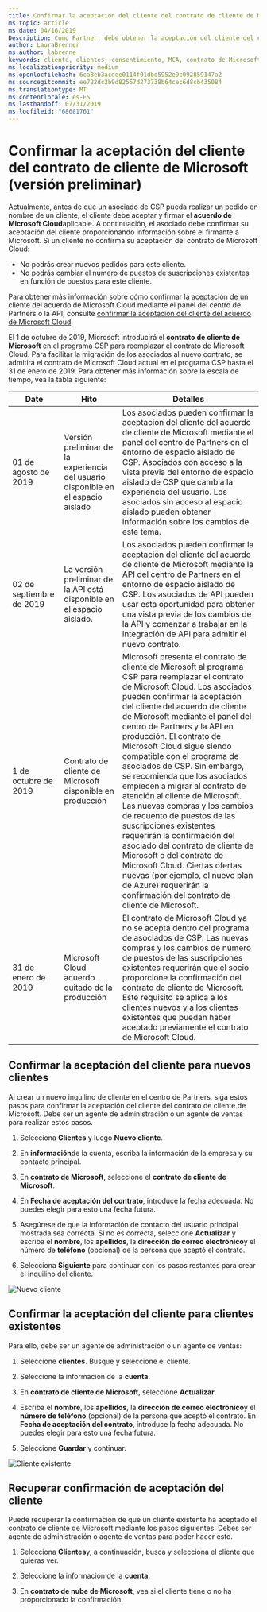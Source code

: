```yaml
---
title: Confirmar la aceptación del cliente del contrato de cliente de Microsoft | Centro de Partners
ms.topic: article
ms.date: 04/16/2019
Description: Como Partner, debe obtener la aceptación del cliente del contrato de cliente de Microsoft antes de poder solicitar servicios y productos de Microsoft para ese cliente. Para ayudar a los asociados a satisfacer los requisitos de cumplimiento, Microsoft pide a los asociados que confirmen la aceptación proporcionando ciertos detalles sobre la persona que aceptó el contrato.
author: LauraBrenner
ms.author: labrenne
keywords: cliente, clientes, consentimiento, MCA, contrato de Microsoft Cloud, contrato de cliente de Microsoft, plantillas de contrato de cliente
ms.localizationpriority: medium
ms.openlocfilehash: 6ca8eb3acdee0114f01dbd5952e9c092859147a2
ms.sourcegitcommit: ee722dc2b9d82557d273738b64cec6d8cb435084
ms.translationtype: MT
ms.contentlocale: es-ES
ms.lasthandoff: 07/31/2019
ms.locfileid: "68681761"
---
```

# <a name="confirm-customer-acceptance-of-the-microsoft-customer-agreement-preview"></a>Confirmar la aceptación del cliente del contrato de cliente de Microsoft (versión preliminar)

Actualmente, antes de que un asociado de CSP pueda realizar un pedido en nombre de un cliente, el cliente debe aceptar y firmar el **acuerdo de Microsoft Cloud**aplicable. A continuación, el asociado debe confirmar su aceptación del cliente proporcionando información sobre el firmante a Microsoft. Si un cliente no confirma su aceptación del contrato de Microsoft Cloud:
- No podrás crear nuevos pedidos para este cliente.
- No podrás cambiar el número de puestos de suscripciones existentes en función de puestos para este cliente.

Para obtener más información sobre cómo confirmar la aceptación de un cliente del acuerdo de Microsoft Cloud mediante el panel del centro de Partners o la API, consulte [confirmar la aceptación del cliente del acuerdo de Microsoft Cloud](confirm-consent.md).

El 1 de octubre de 2019, Microsoft introducirá el **contrato de cliente de Microsoft** en el programa CSP para reemplazar el contrato de Microsoft Cloud. Para facilitar la migración de los asociados al nuevo contrato, se admitirá el contrato de Microsoft Cloud actual en el programa CSP hasta el 31 de enero de 2019. Para obtener más información sobre la escala de tiempo, vea la tabla siguiente:

| Date | Hito | Detalles |
|------------|------------|--------------------------------|
|01 de agosto de 2019|Versión preliminar de la experiencia del usuario disponible en el espacio aislado|Los asociados pueden confirmar la aceptación del cliente del acuerdo de cliente de Microsoft mediante el panel del centro de Partners en el entorno de espacio aislado de CSP. Asociados con acceso a la vista previa del entorno de espacio aislado de CSP que cambia la experiencia del usuario. Los asociados sin acceso al espacio aislado pueden obtener información sobre los cambios de este tema.|
|02 de septiembre de 2019|La versión preliminar de la API está disponible en el espacio aislado.|Los asociados pueden confirmar la aceptación del cliente del acuerdo de cliente de Microsoft mediante la API del centro de Partners en el entorno de espacio aislado de CSP. Los asociados de API pueden usar esta oportunidad para obtener una vista previa de los cambios de la API y comenzar a trabajar en la integración de API para admitir el nuevo contrato.|
|1 de octubre de 2019|Contrato de cliente de Microsoft disponible en producción|Microsoft presenta el contrato de cliente de Microsoft al programa CSP para reemplazar el contrato de Microsoft Cloud. Los asociados pueden confirmar la aceptación del cliente del acuerdo de cliente de Microsoft mediante el panel del centro de Partners y la API en producción. El contrato de Microsoft Cloud sigue siendo compatible con el programa de asociados de CSP. Sin embargo, se recomienda que los asociados empiecen a migrar al contrato de atención al cliente de Microsoft. Las nuevas compras y los cambios de recuento de puestos de las suscripciones existentes requerirán la confirmación del asociado del contrato de cliente de Microsoft o del contrato de Microsoft Cloud. Ciertas ofertas nuevas (por ejemplo, el nuevo plan de Azure) requerirán la confirmación del contrato de cliente de Microsoft.|
|31 de enero de 2019|Microsoft Cloud acuerdo quitado de la producción|El contrato de Microsoft Cloud ya no se acepta dentro del programa de asociados de CSP. Las nuevas compras y los cambios de número de puestos de las suscripciones existentes requerirán que el socio proporcione la confirmación del contrato de cliente de Microsoft. Este requisito se aplica a los clientes nuevos y a los clientes existentes que puedan haber aceptado previamente el contrato de Microsoft Cloud.|


## <a name="confirm-customer-acceptance-for-new-customers"></a>Confirmar la aceptación del cliente para nuevos clientes

Al crear un nuevo inquilino de cliente en el centro de Partners, siga estos pasos para confirmar la aceptación del cliente del contrato de cliente de Microsoft. Debe ser un agente de administración o un agente de ventas para realizar estos pasos.

1. Selecciona **Clientes** y luego **Nuevo cliente**.

2. En **información**de la cuenta, escriba la información de la empresa y su contacto principal.

3. En **contrato de Microsoft**, seleccione el **contrato de cliente de Microsoft**.

4. En **Fecha de aceptación del contrato**, introduce la fecha adecuada. No puedes elegir para esto una fecha futura.

5. Asegúrese de que la información de contacto del usuario principal mostrada sea correcta. Si no es correcta, seleccione **Actualizar** y escriba el **nombre**, los **apellidos**, la **dirección de correo electrónico**y el número de **teléfono** (opcional) de la persona que aceptó el contrato.

6. Selecciona **Siguiente** para continuar con los pasos restantes para crear el inquilino del cliente.

![Nuevo cliente](images/mcua1.png)

## <a name="confirm-customer-acceptance-for-existing-customers"></a>Confirmar la aceptación del cliente para clientes existentes

Para ello, debe ser un agente de administración o un agente de ventas:

1. Seleccione **clientes**. Busque y seleccione el cliente.

2. Seleccione la información de la **cuenta**.

3. En **contrato de cliente de Microsoft**, seleccione **Actualizar**.

4. Escriba el **nombre**, los **apellidos**, la **dirección de correo electrónico**y el **número de teléfono** (opcional) de la persona que aceptó el contrato. En **Fecha de aceptación del contrato**, introduce la fecha adecuada. No puedes elegir para esto una fecha futura.

5. Seleccione **Guardar** y continuar.

![Cliente existente](images/mcua2.png)

## <a name="retrieve-confirmation-of-customer-acceptance"></a>Recuperar confirmación de aceptación del cliente

Puede recuperar la confirmación de que un cliente existente ha aceptado el contrato de cliente de Microsoft mediante los pasos siguientes. Debes ser agente de administración o agente de ventas para poder hacer esto.

1. Selecciona **Clientes**y, a continuación, busca y selecciona el cliente que quieras ver.

2. Seleccione la información de la **cuenta**.

3. En **contrato de nube de Microsoft**, vea si el cliente tiene o no ha proporcionado la confirmación.


